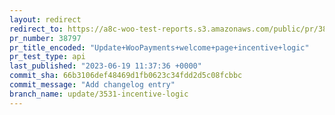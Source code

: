 ```yaml
---
layout: redirect
redirect_to: https://a8c-woo-test-reports.s3.amazonaws.com/public/pr/38797/api/index.html
pr_number: 38797
pr_title_encoded: "Update+WooPayments+welcome+page+incentive+logic"
pr_test_type: api
last_published: "2023-06-19 11:37:36 +0000"
commit_sha: 66b3106def48469d1fb0623c34fdd2d5c08fcbbc
commit_message: "Add changelog entry"
branch_name: update/3531-incentive-logic
---
```

